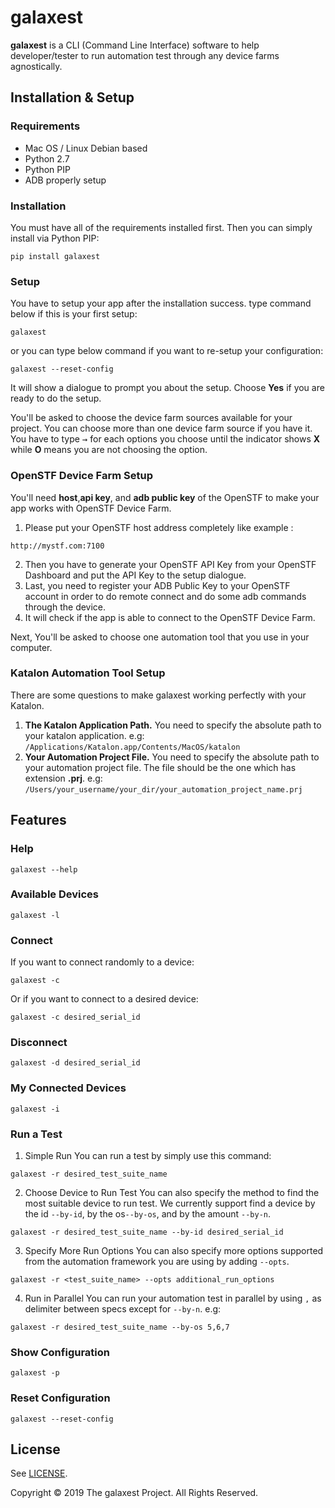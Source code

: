 # galaxest

**galaxest** is a CLI (Command Line Interface) software to help developer/tester to run automation test through any device farms agnostically.

## Installation & Setup

### Requirements
 - Mac OS / Linux Debian based
 - Python 2.7
 - Python PIP
 - ADB properly setup

### Installation
You must have all of the requirements installed first. Then you can simply install via Python PIP:
```
pip install galaxest
```

### Setup
You have to setup your app after the installation success. type command below if this is your first setup:
```
galaxest
```
or you can type below command if you want to re-setup your configuration:
```
galaxest --reset-config
```
It will show a dialogue to prompt you about the setup. Choose **Yes** if you are ready to do the setup.

You'll be asked to choose the device farm sources available for your project. You can choose more than one device farm source if you have it. You have to type <kbd>&#8594;</kbd> for each options you choose until the indicator shows **X** while **O** means you are not choosing the option.

### OpenSTF Device Farm Setup
You'll need **host**,**api key**, and **adb public key** of the OpenSTF to make your app works with OpenSTF Device Farm.
1. Please put your OpenSTF host address completely like example :
```
http://mystf.com:7100
```
2. Then you have to generate your OpenSTF API Key from your OpenSTF Dashboard and put the API Key to the setup dialogue.
3. Last, you need to register your ADB Public Key to your OpenSTF account in order to do remote connect and do some adb commands through the device.
4. It will check if the app is able to connect to the OpenSTF Device Farm.

Next, You'll be asked to choose one automation tool that you use in your computer.

### Katalon Automation Tool Setup
There are some questions to make galaxest working perfectly with your Katalon.
1. **The Katalon Application Path.** You need to specify the absolute path to your katalon application. e.g: `/Applications/Katalon.app/Contents/MacOS/katalon`
2. **Your Automation Project File.** You need to specify the absolute path to your automation project file. The file should be the one which has extension **.prj**. e.g: `/Users/your_username/your_dir/your_automation_project_name.prj`

## Features

### Help
```
galaxest --help
```

### Available Devices
```
galaxest -l
```

### Connect
If you want to connect randomly to a device:
```
galaxest -c
```
Or if you want to connect to a desired device:
```
galaxest -c desired_serial_id
```

### Disconnect
```
galaxest -d desired_serial_id
```

### My Connected Devices
```
galaxest -i
```

### Run a Test
1. Simple Run
You can run a test by simply use this command:
```
galaxest -r desired_test_suite_name
```
2. Choose Device to Run Test
You can also specify the method to find the most suitable device to run test. We currently support find a device by the id `--by-id`, by the os`--by-os`, and by the amount `--by-n`.
```
galaxest -r desired_test_suite_name --by-id desired_serial_id
```
3. Specify More Run Options
You can also specify more options supported from the automation framework you are using by adding `--opts`.
```
galaxest -r <test_suite_name> --opts additional_run_options
```
4. Run in Parallel
You can run your automation test in parallel by using `,` as delimiter between specs except for `--by-n`. e.g:
```
galaxest -r desired_test_suite_name --by-os 5,6,7
```

### Show Configuration
```
galaxest -p
```

### Reset Configuration
```
galaxest --reset-config
```

## License

See [LICENSE](LICENSE).

Copyright © 2019 The galaxest Project. All Rights Reserved.

[contact-link]: mailto:pancaprima8@gmail.com
